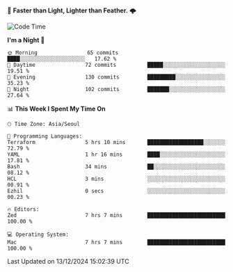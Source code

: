 :rocket: **Faster than Light, Lighter than Feather.** 🌩️


<!--START_SECTION:waka-->
![Code Time](http://img.shields.io/badge/Code%20Time-634%20hrs%2038%20mins-blue)

**I'm a Night 🦉** 

```text
🌞 Morning                65 commits          ████░░░░░░░░░░░░░░░░░░░░░   17.62 % 
🌆 Daytime                72 commits          █████░░░░░░░░░░░░░░░░░░░░   19.51 % 
🌃 Evening                130 commits         █████████░░░░░░░░░░░░░░░░   35.23 % 
🌙 Night                  102 commits         ███████░░░░░░░░░░░░░░░░░░   27.64 % 
```


📊 **This Week I Spent My Time On** 

```text
🕑︎ Time Zone: Asia/Seoul

💬 Programming Languages: 
Terraform                5 hrs 10 mins       ██████████████████░░░░░░░   72.79 % 
YAML                     1 hr 16 mins        ████░░░░░░░░░░░░░░░░░░░░░   17.81 % 
Bash                     34 mins             ██░░░░░░░░░░░░░░░░░░░░░░░   08.12 % 
HCL                      3 mins              ░░░░░░░░░░░░░░░░░░░░░░░░░   00.91 % 
Ezhil                    0 secs              ░░░░░░░░░░░░░░░░░░░░░░░░░   00.23 % 

🔥 Editors: 
Zed                      7 hrs 7 mins        █████████████████████████   100.00 % 

💻 Operating System: 
Mac                      7 hrs 7 mins        █████████████████████████   100.00 % 
```


 Last Updated on 13/12/2024 15:02:39 UTC
<!--END_SECTION:waka-->
